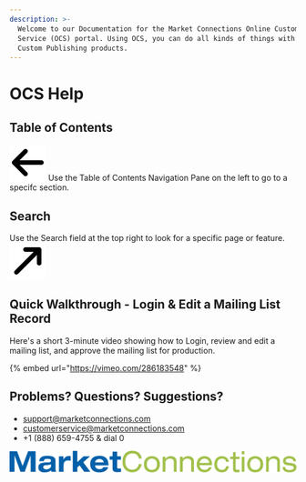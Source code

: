 ```yaml
---
description: >-
  Welcome to our Documentation for the Market Connections Online Customer
  Service (OCS) portal. Using OCS, you can do all kinds of things with your
  Custom Publishing products.
---
```


# OCS Help

## Table of Contents

![](.gitbook/assets/arrow-left2.svg) Use the Table of Contents Navigation Pane on the left to go to a specifc section.

## Search

Use the Search field at the top right to look for a specific page or feature. ![](.gitbook/assets/arrow-up-right2.svg) 

## Quick Walkthrough - Login & Edit a Mailing List Record

Here's a short 3-minute video showing how to Login, review and edit a mailing list, and approve the mailing list for production.

{% embed url="https://vimeo.com/286183548" %}

## Problems? Questions? Suggestions?

* [support@marketconnections.com](mailto:support@marketconnections.com)
* [customerservice@marketconnections.com](mailto:customerservice@marketconnections.com)
* +1 \(888\) 659-4755 & dial 0

![](.gitbook/assets/marketconnections-logo-rgb-hires.png)

